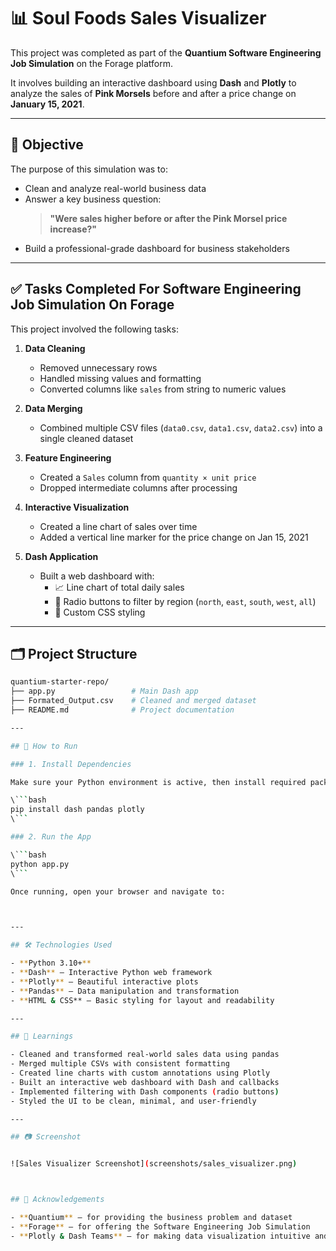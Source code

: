 # 📊 Soul Foods Sales Visualizer

This project was completed as part of the **Quantium Software Engineering Job Simulation** on the Forage platform.

It involves building an interactive dashboard using **Dash** and **Plotly** to analyze the sales of **Pink Morsels** before and after a price change on **January 15, 2021**.

---

## 🎯 Objective

The purpose of this simulation was to:
- Clean and analyze real-world business data
- Answer a key business question:  
  > **"Were sales higher before or after the Pink Morsel price increase?"**
- Build a professional-grade dashboard for business stakeholders

---

## ✅ Tasks Completed For Software Engineering Job Simulation On Forage

This project involved the following tasks:

1. **Data Cleaning**
   - Removed unnecessary rows
   - Handled missing values and formatting
   - Converted columns like `sales` from string to numeric values

2. **Data Merging**
   - Combined multiple CSV files (`data0.csv`, `data1.csv`, `data2.csv`) into a single cleaned dataset

3. **Feature Engineering**
   - Created a `Sales` column from `quantity × unit price`
   - Dropped intermediate columns after processing

4. **Interactive Visualization**
   - Created a line chart of sales over time
   - Added a vertical line marker for the price change on Jan 15, 2021

5. **Dash Application**
   - Built a web dashboard with:
     - 📈 Line chart of total daily sales
     - 🔘 Radio buttons to filter by region (`north`, `east`, `south`, `west`, `all`)
     - 🎨 Custom CSS styling

---

## 🗂️ Project Structure

```bash
quantium-starter-repo/
├── app.py                 # Main Dash app
├── Formated_Output.csv    # Cleaned and merged dataset
├── README.md              # Project documentation

---

## 🚀 How to Run

### 1. Install Dependencies

Make sure your Python environment is active, then install required packages:

\```bash
pip install dash pandas plotly
\```

### 2. Run the App

\```bash
python app.py
\```

Once running, open your browser and navigate to:



---

## 🛠 Technologies Used

- **Python 3.10+**
- **Dash** – Interactive Python web framework
- **Plotly** – Beautiful interactive plots
- **Pandas** – Data manipulation and transformation
- **HTML & CSS** – Basic styling for layout and readability

---

## 🧠 Learnings

- Cleaned and transformed real-world sales data using pandas
- Merged multiple CSVs with consistent formatting
- Created line charts with custom annotations using Plotly
- Built an interactive web dashboard with Dash and callbacks
- Implemented filtering with Dash components (radio buttons)
- Styled the UI to be clean, minimal, and user-friendly

---

## 📷 Screenshot


![Sales Visualizer Screenshot](screenshots/sales_visualizer.png)



## 🙌 Acknowledgements

- **Quantium** – for providing the business problem and dataset  
- **Forage** – for offering the Software Engineering Job Simulation  
- **Plotly & Dash Teams** – for making data visualization intuitive and interactive  

